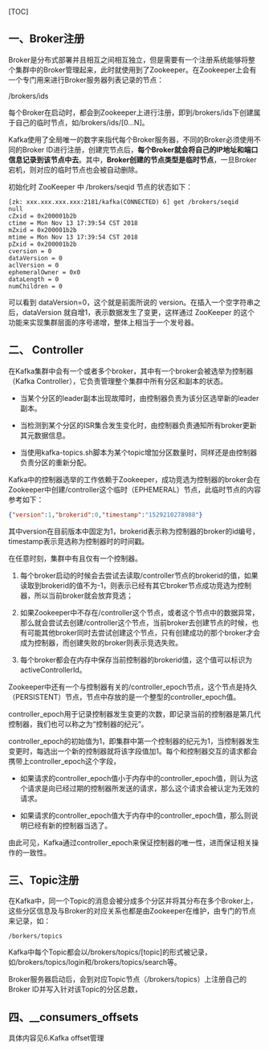 
[TOC]

## 一、Broker注册
Broker是分布式部署并且相互之间相互独立，但是需要有一个注册系统能够将整个集群中的Broker管理起来，此时就使用到了Zookeeper。在Zookeeper上会有一个专门用来进行Broker服务器列表记录的节点：

/brokers/ids

每个Broker在启动时，都会到Zookeeper上进行注册，即到/brokers/ids下创建属于自己的临时节点，如/brokers/ids/[0...N]。

Kafka使用了全局唯一的数字来指代每个Broker服务器，不同的Broker必须使用不同的Broker ID进行注册，创建完节点后，**每个Broker就会将自己的IP地址和端口信息记录到该节点中去**。其中，**Broker创建的节点类型是临时节点**，一旦Broker宕机，则对应的临时节点也会被自动删除。

初始化时 ZooKeeper 中 /brokers/seqid 节点的状态如下：

```shell
[zk: xxx.xxx.xxx.xxx:2181/kafka(CONNECTED) 6] get /brokers/seqid
null
cZxid = 0x200001b2b
ctime = Mon Nov 13 17:39:54 CST 2018
mZxid = 0x200001b2b
mtime = Mon Nov 13 17:39:54 CST 2018
pZxid = 0x200001b2b
cversion = 0
dataVersion = 0
aclVersion = 0
ephemeralOwner = 0x0
dataLength = 0
numChildren = 0
```
可以看到 dataVersion=0，这个就是前面所说的 version。在插入一个空字符串之后，dataVersion 就自增1，表示数据发生了变更，这样通过 ZooKeeper 的这个功能来实现集群层面的序号递增，整体上相当于一个发号器。

## 二、 Controller
在Kafka集群中会有一个或者多个broker，其中有一个broker会被选举为控制器（Kafka Controller），它负责管理整个集群中所有分区和副本的状态。
* 当某个分区的leader副本出现故障时，由控制器负责为该分区选举新的leader副本。

* 当检测到某个分区的ISR集合发生变化时，由控制器负责通知所有broker更新其元数据信息。

* 当使用kafka-topics.sh脚本为某个topic增加分区数量时，同样还是由控制器负责分区的重新分配。

Kafka中的控制器选举的工作依赖于Zookeeper，成功竞选为控制器的broker会在Zookeeper中创建/controller这个临时（EPHEMERAL）节点，此临时节点的内容参考如下：
```json
{"version":1,"brokerid":0,"timestamp":"1529210278988"}
```
其中version在目前版本中固定为1，brokerid表示称为控制器的broker的id编号，timestamp表示竞选称为控制器时的时间戳。

在任意时刻，集群中有且仅有一个控制器。

1. 每个broker启动的时候会去尝试去读取/controller节点的brokerid的值，如果读取到brokerid的值不为-1，则表示已经有其它broker节点成功竞选为控制器，所以当前broker就会放弃竞选；

2. 如果Zookeeper中不存在/controller这个节点，或者这个节点中的数据异常，那么就会尝试去创建/controller这个节点，当前broker去创建节点的时候，也有可能其他broker同时去尝试创建这个节点，只有创建成功的那个broker才会成为控制器，而创建失败的broker则表示竞选失败。

3. 每个broker都会在内存中保存当前控制器的brokerid值，这个值可以标识为activeControllerId。


Zookeeper中还有一个与控制器有关的/controller_epoch节点，这个节点是持久（PERSISTENT）节点，节点中存放的是一个整型的controller_epoch值。

controller_epoch用于记录控制器发生变更的次数，即记录当前的控制器是第几代控制器，我们也可以称之为“控制器的纪元”。

controller_epoch的初始值为1，即集群中第一个控制器的纪元为1，当控制器发生变更时，每选出一个新的控制器就将该字段值加1。每个和控制器交互的请求都会携带上controller_epoch这个字段，

* 如果请求的controller_epoch值小于内存中的controller_epoch值，则认为这个请求是向已经过期的控制器所发送的请求，那么这个请求会被认定为无效的请求。

* 如果请求的controller_epoch值大于内存中的controller_epoch值，那么则说明已经有新的控制器当选了。

由此可见，Kafka通过controller_epoch来保证控制器的唯一性，进而保证相关操作的一致性。


## 三、Topic注册

在Kafka中，同一个Topic的消息会被分成多个分区并将其分布在多个Broker上，这些分区信息及与Broker的对应关系也都是由Zookeeper在维护，由专门的节点来记录，如：
```shell
/borkers/topics
```

Kafka中每个Topic都会以/brokers/topics/[topic]的形式被记录，如/brokers/topics/login和/brokers/topics/search等。

Broker服务器启动后，会到对应Topic节点（/brokers/topics）上注册自己的Broker ID并写入针对该Topic的分区总数，


## 四、__consumers_offsets

具体内容见6.Kafka offset管理